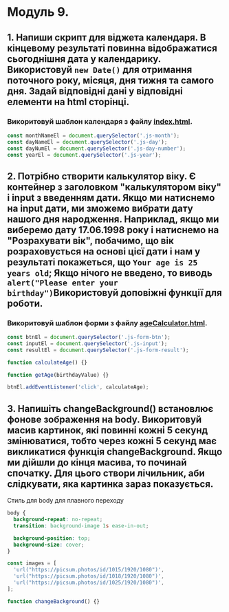 # Модуль 9.

## 1. Напиши скрипт для віджета календаря. В кінцевому результаті повинна відображатися сьогоднішня дата у календарику. Використовуй `new Date()` для отримання поточного року, місяця, дня тижня та самого дня. Задай відповідні дані у відповідні елементи на html сторінці.

### Викоритовуй шаблон календаря з файлу [index.html](./index.html).

```js
const monthNameEl = document.querySelector('.js-month');
const dayNameEl = document.querySelector('.js-day');
const dayNumEl = document.querySelector('.js-day-number');
const yearEl = document.querySelector('.js-year');
```

## 2. Потрібно створити калькулятор віку. Є контейнер з заголовком "калькулятором віку" і input з введенням дати. Якщо ми натиснемо на input дати, ми зможемо вибрати дату нашого дня народження. Наприклад, якщо ми виберемо дату 17.06.1998 року і натиснемо на "Розрахувати вік", побачимо, що вік розраховується на основі цієї дати і нам у результаті покажеться, що `Your age is 25 years old`; Якщо нічого не введено, то виводь `alert("Please enter your birthday")`Використовуй доповіжні функції для роботи.

### Викоритовуй шаблон форми з файлу [ageCalculator.html](./ageCalculator.html).

```js
const btnEl = document.querySelector('.js-form-btn');
const inputEl = document.querySelector('.js-input');
const resultEl = document.querySelector('.js-form-result');

function calculateAge() {}

function getAge(birthdayValue) {}

btnEl.addEventListener('click', calculateAge);
```

## 3. Напишіть changeBackground() встановлює фонове зображення на body. Викоритовуй масив картинок, які повинні кожні 5 секунд змінюватися, тобто через кожні 5 секунд має викликатися функція changeBackground. Якщо ми дійшли до кінця масива, то починай спочатку. Для цього створи лічильник, аби слідкувати, яка картинка зараз показується.

Стиль для body для плавного переходу

```css
body {
  background-repeat: no-repeat;
  transition: background-image 1s ease-in-out;

  background-position: top;
  background-size: cover;
}
```

```js
const images = [
  'url("https://picsum.photos/id/1015/1920/1080")',
  'url("https://picsum.photos/id/1018/1920/1080")',
  'url("https://picsum.photos/id/1025/1920/1080")',
];

function changeBackground() {}
```
